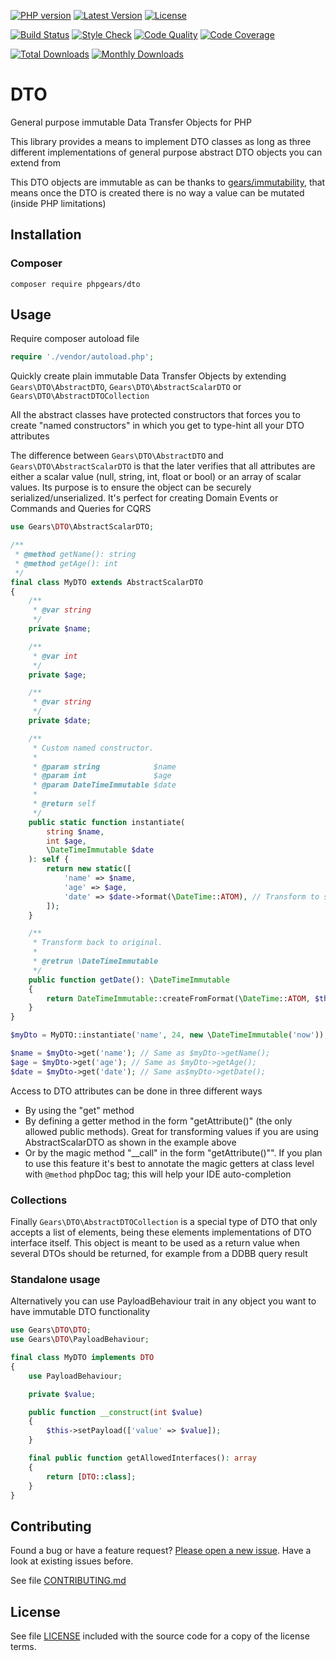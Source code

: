 [![PHP version](https://img.shields.io/badge/PHP-%3E%3D7.1-8892BF.svg?style=flat-square)](http://php.net)
[![Latest Version](https://img.shields.io/packagist/v/phpgears/dto.svg?style=flat-square)](https://packagist.org/packages/phpgears/dto)
[![License](https://img.shields.io/github/license/phpgears/dto.svg?style=flat-square)](https://github.com/phpgears/dto/blob/master/LICENSE)

[![Build Status](https://img.shields.io/travis/com/phpgears/dto.svg?style=flat-square)](https://travis-ci.com/github/phpgears/dto)
[![Style Check](https://styleci.io/repos/148840961/shield)](https://styleci.io/repos/148840961)
[![Code Quality](https://img.shields.io/scrutinizer/g/phpgears/dto.svg?style=flat-square)](https://scrutinizer-ci.com/g/phpgears/dto)
[![Code Coverage](https://img.shields.io/coveralls/phpgears/dto.svg?style=flat-square)](https://coveralls.io/github/phpgears/dto)

[![Total Downloads](https://img.shields.io/packagist/dt/phpgears/dto.svg?style=flat-square)](https://packagist.org/packages/phpgears/dto/stats)
[![Monthly Downloads](https://img.shields.io/packagist/dm/phpgears/dto.svg?style=flat-square)](https://packagist.org/packages/phpgears/dto/stats)

# DTO

General purpose immutable Data Transfer Objects for PHP

This library provides a means to implement DTO classes as long as three different implementations of general purpose abstract DTO objects you can extend from

This DTO objects are immutable as can be thanks to [gears/immutability](https://github.com/phpgears/immutability), that means once the DTO is created there is no way a value can be mutated (inside PHP limitations)

## Installation

### Composer

```
composer require phpgears/dto
```

## Usage

Require composer autoload file

```php
require './vendor/autoload.php';
```

Quickly create plain immutable Data Transfer Objects by extending `Gears\DTO\AbstractDTO`, `Gears\DTO\AbstractScalarDTO` or `Gears\DTO\AbstractDTOCollection`

All the abstract classes have protected constructors that forces you to create "named constructors" in which you get to type-hint all your DTO attributes

The difference between `Gears\DTO\AbstractDTO` and `Gears\DTO\AbstractScalarDTO` is that the later verifies that all attributes are either a scalar value (null, string, int, float or bool) or an array of scalar values. Its purpose is to ensure the object can be securely serialized/unserialized. It's perfect for creating Domain Events or Commands and Queries for CQRS

```php
use Gears\DTO\AbstractScalarDTO;

/**
 * @method getName(): string
 * @method getAge(): int
 */
final class MyDTO extends AbstractScalarDTO
{
    /** 
     * @var string 
     */
    private $name;

    /**
     * @var int
     */
    private $age;

    /**
     * @var string 
     */
    private $date;

    /**
     * Custom named constructor.
     *
     * @param string            $name
     * @param int               $age
     * @param DateTimeImmutable $date
     * 
     * @return self
     */
    public static function instantiate(
        string $name,
        int $age,
        \DateTimeImmutable $date
    ): self {
        return new static([
            'name' => $name,
            'age' => $age,
            'date' => $date->format(\DateTime::ATOM), // Transform to scalar
        ]);
    }

    /**
     * Transform back to original.
     * 
     * @retrun \DateTimeImmutable
     */
    public function getDate(): \DateTimeImmutable
    {
        return DateTimeImmutable::createFromFormat(\DateTime::ATOM, $this->date);
    }
}

$myDto = MyDTO::instantiate('name', 24, new \DateTimeImmutable('now'));

$name = $myDto->get('name'); // Same as $myDto->getName();
$age = $myDto->get('age'); // Same as $myDto->getAge();
$date = $myDto->get('date'); // Same as$myDto->getDate();
```

Access to DTO attributes can be done in three different ways

* By using the "get" method
* By defining a getter method in the form "getAttribute()" (the only allowed public methods). Great for transforming values if you are using AbstractScalarDTO as shown in the example above
* Or by the magic method "__call" in the form "getAttribute()"". If you plan to use this feature it's best to annotate the magic getters at class level with `@method` phpDoc tag; this will help your IDE auto-completion

### Collections
Finally `Gears\DTO\AbstractDTOCollection` is a special type of DTO that only accepts a list of elements, being these elements implementations of DTO interface itself. This object is meant to be used as a return value when several DTOs should be returned, for example from a DDBB query result

### Standalone usage

Alternatively you can use PayloadBehaviour trait in any object you want to have immutable DTO functionality

```php
use Gears\DTO\DTO;
use Gears\DTO\PayloadBehaviour;

final class MyDTO implements DTO
{
    use PayloadBehaviour;

    private $value;

    public function __construct(int $value)
    {
        $this->setPayload(['value' => $value]);
    }

    final public function getAllowedInterfaces(): array
    {
        return [DTO::class];
    }
}
```

## Contributing

Found a bug or have a feature request? [Please open a new issue](https://github.com/phpgears/dto/issues). Have a look at existing issues before.

See file [CONTRIBUTING.md](https://github.com/phpgears/dto/blob/master/CONTRIBUTING.md)

## License

See file [LICENSE](https://github.com/phpgears/dto/blob/master/LICENSE) included with the source code for a copy of the license terms.

